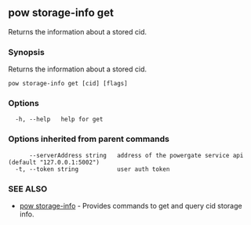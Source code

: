## pow storage-info get

Returns the information about a stored cid.

### Synopsis

Returns the information about a stored cid.

```
pow storage-info get [cid] [flags]
```

### Options

```
  -h, --help   help for get
```

### Options inherited from parent commands

```
      --serverAddress string   address of the powergate service api (default "127.0.0.1:5002")
  -t, --token string           user auth token
```

### SEE ALSO

* [pow storage-info](pow_storage-info.md)	 - Provides commands to get and query cid storage info.

